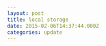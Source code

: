 ```yaml
---
layout: post
title: local storage
date: 2015-02-06T14:37:44.000Z
categories: update
---
```


<script type="text/javascript">
localStorage.lastname="Smith";
document.write(localStorage.lastname);
</script> 


<!--dan untuk melihat berapa kali user telah melihat web tersebut-->
<script type="text/javascript">
if (localStorage.pagecount)
  {
  localStorage.pagecount=Number(localStorage.pagecount) +1;
  }
else
  {
  localStorage.pagecount=1;
  }
document.write("Visits "+ localStorage.pagecount + " time(s).");
</script> 

